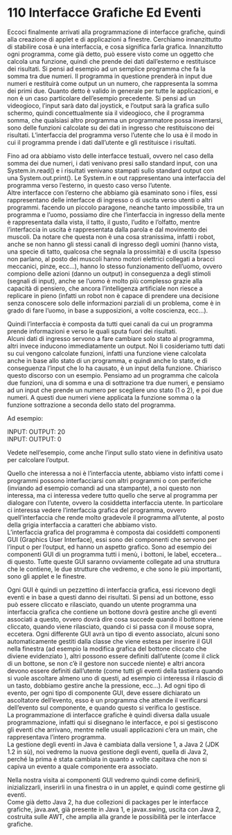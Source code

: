 # 110 Interfacce Grafiche Ed Eventi

Eccoci finalmente arrivati alla programmazione di interfacce grafiche, quindi alla creazione di applet e di applicazioni a finestre. Cerchiamo innanzittutto di stabilire cosa è una interfaccia, e cosa significa farla grafica. Innanzitutto ogni programma, come già detto, può essere visto come un oggetto che calcola una funzione, quindi che prende dei dati dall’esterno e restituisce dei risultati. Si pensi ad esempio ad un semplice programma che fa la somma tra due numeri. Il programma in questione prenderà in input due numeri e restituirà come output un un numero, che rappresenta la somma dei primi due. Quanto detto è valido in generale per tutte le applicazioni, e non è un caso particolare dell’esempio precedente. Si pensi ad un videogioco, l’input sarà dato dal joystick, e l’output sarà la grafica sullo schermo, quindi concettualmente sia il videogioco, che il programma somma, che qualsiasi altro programma un programmatore possa inventarsi, sono delle funzioni calcolate su dei dati in ingresso che restituiscono dei risultati. L’interfaccia del programma verso l’utente che lo usa è il modo in cui il programma prende i dati dall’utente e gli restituisce i risultati.

Fino ad ora abbiamo visto delle interfacce testuali, ovvero nel caso della somma dei due numeri, i dati venivano presi sallo standard input, con una System.in.read\(\) e i risultati venivano stampati sullo standard output con una System.out.print\(\). Le System.in e out rappresentano una interfaccia del programma verso l’esterno, in questo caso verso l’utente.  
Altre interfacce con l’esterno che abbiamo già esaminato sono i files, essi rappresentano delle interfacce di ingresso o di uscita verso utenti o altri programmi. facendo un piccolo paragone, neanche tanto impossibile, tra un programma e l’uomo, possiamo dire che l’interfaccia in ingresso della mente è rappresentata dalla vista, il tatto, il gusto, l’udito e l’olfatto, mentre l’interfaccia in uscita è rappresentata dalla parola e dal movimento dei muscoli. Da notare che questa non è una cosa stranissima, infatti i robot, anche se non hanno gli stessi canali di ingresso degli uomini \(hanno vista, una specie di tatto, qualcosa che segnala la prossimità\) e di uscita \(spesso non parlano, al posto dei muscoli hanno motori elettrici collegati a bracci meccanici, pinze, ecc…\), hanno lo stesso funzionamento dell’uomo, ovvero compiono delle azioni \(danno un output\) in conseguenza a degli stimoli \(segnali di input\), anche se l’uomo è molto più complesso grazie alla capacità di pensiero, che ancora l’intelligenza artificiale non riesce a replicare in pieno \(infatti un robot non è capace di prendere una decisione senza conoscere solo delle informazioni parziali di un problema, come è in grado di fare l’uomo, in base a supposizioni, a volte coscienza, ecc…\).

Quindi l’interfaccia è composta da tutti quei canali da cui un programma prende informazioni e verso le quali sputa fuori dei risultati.  
Alcuni dati di ingresso servono a fare cambiare solo stato al programma, altri invece inducono immediatamente un output. Noi li cosideriamo tutti dati su cui vengono calcolate funzioni, infatti una funzione viene calcolata anche in base allo stato di un programma, e quindi anche lo stato, e di conseguenza l’input che lo ha causato, è un input della funzione. Chiarisco questo discorso con un esempio. Pensiamo ad un programma che calcola due funzioni, una di somma e una di sottrazione tra due numeri, e pensiamo ad un input che prende un numero per scegliere uno stato \(1 o 2\), e poi due numeri. A questi due numeri viene applicata la funzione somma o la funzione sottrazione a seconda dello stato del programma.

Ad esempio:

INPUT:  OUTPUT: 20  
INPUT: OUTPUT: 0

Vedete nell’esempio, come anche l’input sullo stato viene in definitiva usato per calcolare l’output.

Quello che interessa a noi è l’interfaccia utente, abbiamo visto infatti come i programmi possono interfacciarsi con altri programmi o con periferiche \(inviando ad esempio comandi ad una stampante\), a noi questo non interessa, ma ci interessa vedere tutto quello che serve al programma per dialogare con l’utente, ovvero la cosiddetta interfaccia utente. In particolare ci interessa vedere l’interfaccia grafica del programma, ovvero quell’interfaccia che rende molto gradevole il programma all’utente, al posto della grigia interfaccia a caratteri che abbiamo visto.  
L’interfaccia grafica del programma è composta dai cosiddetti componenti GUI \(Graphics User Interface\), essi sono dei componenti che servono per l’input o per l’output, ed hanno un aspetto grafico. Sono ad esempio dei componenti GUI di un programma tutti i menù, i bottoni, le label, eccetera…di questo. Tutte queste GUI saranno ovviamente collegate ad una struttura che le contiene, le due strutture che vedremo, e che sono le più importanti, sono gli applet e le finestre.

Ogni GUI è quindi un pezzettino di interfaccia grafica, essi ricevono degli eventi e in base a questi danno dei risultati. Si pensi ad un bottone, esso può essere cliccato e rilasciato, quando un utente programma una interfaccia grafica che contiene un bottone dovrà gestire anche gli eventi associati a questo, ovvero dovrà dire cosa succede quando il bottone viene cliccato, quando viene rilasciato, quando ci si passa con il mouse sopra, eccetera. Ogni differente GUI avrà un tipo di evento associato, alcuni sono automaticamente gestiti dalla classe che viene estesa per inserire il GUI nella finestra \(ad esempio la modifica grafica del bottone cliccato che diviene evidenziato \), altri possono essere definiti dall’utente \(come il click di un bottone, se non c’è il gestore non succede niente\) e altri ancora devono essere definiti dall’utente \(come tutti gli eventi della tastiera quando si vuole ascoltare almeno uno di questi, ad esempio ci interessa il rilascio di un tasto, dobbiamo gestire anche la pressione, ecc…\). Ad ogni tipo di evento, per ogni tipo di componente GUI, deve essere dichiarato un ascoltatore dell’evento, esso è un programma che attende il verificarsi dell’evento sul componente, e quando questo si verifica lo gestisce.  
La programmazione di interfacce grafiche è quindi diversa dalla usuale programmazione, infatti qui si disegnano le interfacce, e poi si gestiscono gli eventi che arrivano, mentre nelle usuali applicazioni c’era un main, che rappresentava l’intero programma.  
La gestione degli eventi in Java è cambiata dalla versione 1, a Java 2 \(JDK 1.2 in sù\), noi vedremo la nuova gestione degli eventi, quella di Java 2, perché la prima è stata cambiata in quanto a volte capitava che non si capiva un evento a quale componente era associato.

Nella nostra visita ai componenti GUI vedremo quindi come definirli, inizializzarli, inserirli in una finestra o in un applet, e quindi come gestirne gli eventi.  
Come già detto Java 2, ha due collezioni di packages per le interfacce grafiche, java.awt, già presente in Java 1, e javax.swing, uscita con Java 2, costruita sulle AWT, che amplia alla grande le possibilità per le interfacce grafiche.

